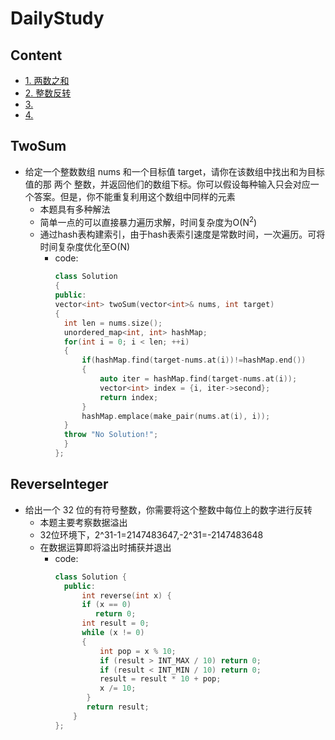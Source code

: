 # DailyStudy

## Content
<!-- vim-markdown-toc GFM -->
* [1. 两数之和](#TwoSum)
* [2. 整数反转](#ReverseInteger)
* [3.](#3.)
* [4.](#4.)
<!-- vim-markdown-toc -->

## TwoSum
* 给定一个整数数组 nums 和一个目标值 target，请你在该数组中找出和为目标值的那 两个 整数，并返回他们的数组下标。你可以假设每种输入只会对应一个答案。但是，你不能重复利用这个数组中同样的元素
  * 本题具有多种解法
  * 简单一点的可以直接暴力遍历求解，时间复杂度为O(N<sup>2</sup>)
  * 通过hash表构建索引，由于hash表索引速度是常数时间，一次遍历。可将时间复杂度优化至O(N)
    * code:
      ```cpp
      class Solution 
      {
      public:
      vector<int> twoSum(vector<int>& nums, int target) 
      {
        int len = nums.size();
        unordered_map<int, int> hashMap;
        for(int i = 0; i < len; ++i)
        {   
            if(hashMap.find(target-nums.at(i))!=hashMap.end())
            {
                auto iter = hashMap.find(target-nums.at(i));
                vector<int> index = {i, iter->second};
                return index;
            }
            hashMap.emplace(make_pair(nums.at(i), i));
        }
        throw "No Solution!";
        }
      };
      ```
      
## ReverseInteger
* 给出一个 32 位的有符号整数，你需要将这个整数中每位上的数字进行反转
  * 本题主要考察数据溢出
  * 32位环境下，2^31-1=2147483647,-2^31=-2147483648
  * 在数据运算即将溢出时捕获并退出
    * code:
      ```cpp
      class Solution {
        public:
            int reverse(int x) {
            if (x == 0)
               return 0;
            int result = 0;
            while (x != 0)
            {
                int pop = x % 10;
                if (result > INT_MAX / 10) return 0;
                if (result < INT_MIN / 10) return 0;
                result = result * 10 + pop;
                x /= 10;
             }
             return result;
          }
      };
      ```

